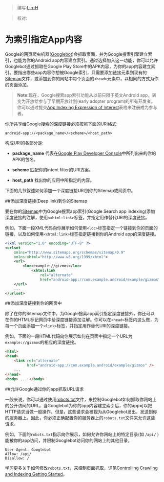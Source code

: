 > 编写:[Lin-H](https://github.com/Lin-H)

> 校对:

# 为索引指定App内容

Google的网页爬虫机器([Googlebot](https://support.google.com/webmasters/answer/182072?hl=en))会抓取页面，并为Google搜索引擎建立索引，也能为你的Android app内容建立索引。通过选择加入这一功能，你可以允许Googlebot通过抓取在Google Play Store中的APK内容，为你的app内容建立索引。要指出哪些app内容你想被Google索引，只需要添加链接元素到现有的[Sitemap](https://support.google.com/webmasters/answer/156184?hl=en)文件，或添加到你的网站中每个页面的`<head>`元素中，以相同的方式为你的页面添加。

>**Note**:现在，Google搜索app索引功能从以前只限于英文Android app，转变为开放给参与了早期开放计划(early adopter program)的所有开发者。你可以通过提交[App Indexing Expression of Interest](https://docs.google.com/a/google.com/forms/d/1itcqPAQqggJ6e4m8aejWLM8Dc5O8P6qybgGbKCNxGV0/viewform)表格来注册成为参与者。

你所共享给Google搜索的深度链接必须按照下面的URI格式:

```
android-app://<package_name>/<scheme>/<host_path>
```

构成URI的各部分是:

* **package_name** 代表在[Google Play Developer Console](https://play.google.com/apps/publish)中所列出来的你的APK的包名。

* **scheme** 匹配你的intent filter的URI方案。

* **host_path** 找出你的应用中所指定的内容。

下面的几节叙述如何添加一个深度链接URI到你的Sitemap或网页中。

##添加深度链接(Deep link)到你的Sitemap

要在你的[Sitemap](https://support.google.com/webmasters/answer/156184?hl=en)中为Google搜索app索引(Google Search app indexing)添加深度链接的注解，使用`<xhtml:link>`标签，并指定用作替代URI的深度链接。

例如，下面一段XML代码向你展示如何使用`<loc>`标签指定一个链接到你的页面的链接，以及如何使用`<xhtml:link>`标签指定链接到你的Android app的深度链接。

```xml
<?xml version="1.0" encoding="UTF-8" ?>
<urlset
    xmlns="http://www.sitemaps.org/schemas/sitemap/0.9"
    xmlns:xhtml="http://www.w3.org/1999/xhtml">
    <url>
        <loc>example://gizmos</loc>
            <xhtml:link
                rel="alternate"
                href="android-app://com.example.android/example/gizmos" />
    </url>
    ...
</urlset>
```

##添加深度链接到你的网页中

除了在你的Sitemap文件中，为Google搜索app索引指定深度链接外，你还可以在你的HTML标记网页中给深度链接添加注解。你可以在`<head>`标签内这么做，为每一个页面添加一个`<link>`标签，并指定用作替代URI的深度链接。

例如，下面的一段HTML代码向你展示如何在页面中指定一个URL为`example://gizmos`的相应的深度链接。

```html
<html>
<head>
    <link rel="alternate"
          href="android-app://com.example.android/example/gizmos" />
    ...
</head>
<body> ... </body>
```

##允许Google通过你的app抓取URL请求

一般来说，你可以通过使用[robots.txt](https://developers.google.com/webmasters/control-crawl-index/docs/robots_txt)文件，来控制Googlebot如何抓取你网站上的公开访问的URL。当Googlebot为你的app内容建立索引后，你的app可以把HTTP请求当做一般操作。但是，这些请求会被视为从Googlebot发出，发送到你的服务器上。因此，你必须正确配置你的服务器上的`robots.txt`文件来允许这些请求。

例如，下面的`robots.txt`指示向你展示，如何允许你网站上的特定目录(如 `/api/` )能被你的app访问，并限制Googlebot访问你的网站上的其他目录。

```
User-Agent: Googlebot
Allow: /api/
Disallow: /
```

学习更多关于如何修改`robots.txt`，来控制页面抓取，详见[Controlling Crawling and Indexing Getting Started](https://developers.google.com/webmasters/control-crawl-index/docs/getting_started)。
